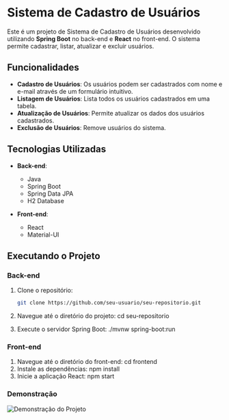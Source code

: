 # Sistema de Cadastro de Usuários

Este é um projeto de Sistema de Cadastro de Usuários desenvolvido utilizando **Spring Boot** no back-end e **React** no front-end. O sistema permite cadastrar, listar, atualizar e excluir usuários. 

## Funcionalidades

- **Cadastro de Usuários**: Os usuários podem ser cadastrados com nome e e-mail através de um formulário intuitivo.
- **Listagem de Usuários**: Lista todos os usuários cadastrados em uma tabela.
- **Atualização de Usuários**: Permite atualizar os dados dos usuários cadastrados.
- **Exclusão de Usuários**: Remove usuários do sistema.

## Tecnologias Utilizadas

- **Back-end**:
  - Java
  - Spring Boot
  - Spring Data JPA
  - H2 Database

- **Front-end**:
  - React
  - Material-UI

## Executando o Projeto

### Back-end

1. Clone o repositório:

   ```sh
   git clone https://github.com/seu-usuario/seu-repositorio.git
2. Navegue até o diretório do projeto:
   cd seu-repositorio
3. Execute o servidor Spring Boot:
   ./mvnw spring-boot:run

### Front-end

1. Navegue até o diretório do front-end:
   cd frontend
2. Instale as dependências:
   npm install
3. Inicie a aplicação React:
   npm start
### Demonstração
![Demonstração do Projeto](https://github.com/souzarayane/crud-cadastro/blob/main/Anima%C3%A7%C3%A3o.gif)
